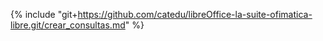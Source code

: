 {% include "git+https://github.com/catedu/libreOffice-la-suite-ofimatica-libre.git/crear_consultas.md" %}
